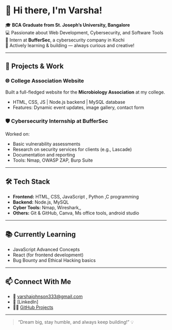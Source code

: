 # 👋 Hi there, I'm Varsha!

🎓 **BCA Graduate from St. Joseph’s University, Bangalore**  
💻 Passionate about Web Development, Cybersecurity, and Software Tools  
🔐 Intern at **BufferSec**, a cybersecurity company in Kochi  
🌟 Actively learning & building — always curious and creative!

---

## 🚀 Projects & Work

### 🌐 College Association Website  
Built  a full-fledged website for the **Microbiology Association** at my college.  
- HTML, CSS, JS | Node.js backend | MySQL database  
- Features: Dynamic event updates, image gallery, contact form  

### 🛡️ Cybersecurity Internship at BufferSec  
Worked on:  
- Basic vulnerability assessments  
- Research on security services for clients (e.g., Lascade)  
- Documentation and reporting  
- Tools: Nmap, OWASP ZAP, Burp Suite

---

## 🛠️ Tech Stack

- **Frontend:** HTML, CSS, JavaScript  , Python ,C programming
- **Backend:** Node.js, MySQL  
- **Cyber Tools:** Nmap, Wireshark,, 
- **Others:** Git & GitHub, Canva, Ms office tools, android studio

---

## 📚 Currently Learning

- JavaScript Advanced Concepts  
- React (for frontend development)  
- Bug Bounty and Ethical Hacking basics  

---

## 📫 Connect With Me
- 📧 varshajohnson333@gmail.com   
- 🔗 [LinkedIn] 
- 🧑‍💻 [GitHub Projects](https://github.com/VarshaJ004)

---

> “Dream big, stay humble, and always keep building!” 💡
